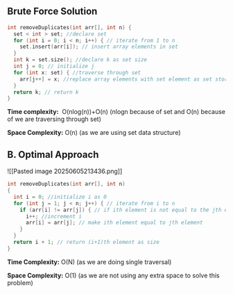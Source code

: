
## Brute Force Solution

```cpp
int removeDuplicates(int arr[], int n) {
  set < int > set; //declare set
  for (int i = 0; i < n; i++) { // iterate from 1 to n
    set.insert(arr[i]); // insert array elements in set
  }
  int k = set.size(); //declare k as set size
  int j = 0; // initialize j
  for (int x: set) { //traverse through set 
    arr[j++] = x; //replace array elements with set element as set stores unique elements
  }
  return k; // return k
}
```

**Time complexity:**  O(nlog(n))+O(n) (nlogn because of set and O(n) because of we are traversing through set)

**Space Complexity:** O(n) (as we are using set data structure)

## B. Optimal Approach

![[Pasted image 20250605213436.png]]

```cpp
int removeDuplicates(int arr[], int n)
{
  int i = 0; //initialize i as 0
  for (int j = 1; j < n; j++) { // iterate from i to n
    if (arr[i] != arr[j]) { // if ith element is not equal to the jth element
      i++; //increment i
      arr[i] = arr[j]; // make ith element equal to jth element
    }
  }
  return i + 1; // return (i+1)th element as size
}
```

**Time Complexity:** O(N) (as we are doing single traversal)

**Space Complexity:** O(1) (as we are not using any extra space to solve this problem)